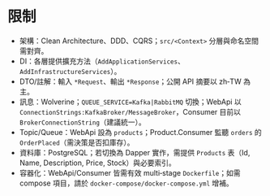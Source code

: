 # 限制

- 架構：Clean Architecture、DDD、CQRS；`src/<Context>` 分層與命名空間需對齊。
- DI：各層提供擴充方法（`AddApplicationServices`、`AddInfrastructureServices`）。
- DTO/註解：輸入 `*Request`、輸出 `*Response`；公開 API 摘要以 zh‑TW 為主。
- 訊息：Wolverine；`QUEUE_SERVICE=Kafka|RabbitMQ` 切換；WebApi 以 `ConnectionStrings:KafkaBroker/MessageBroker`，Consumer 目前以 `BrokerConnectionString`（建議統一）。
- Topic/Queue：WebApi 設為 `products`；Product.Consumer 監聽 `orders` 的 `OrderPlaced`（需決策是否扣庫存）。
- 資料庫：PostgreSQL；若切換為 Dapper 實作，需提供 `Products` 表（Id, Name, Description, Price, Stock）與必要索引。
- 容器化：WebApi/Consumer 皆需有效 multi‑stage `Dockerfile`；如需 compose 項目，請於 `docker-compose/docker-compose.yml` 增補。
